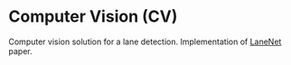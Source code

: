 # Computer Vision (CV)

Computer vision solution for a lane detection. Implementation of [LaneNet](https://arxiv.org/pdf/1802.05591.pdf) paper.